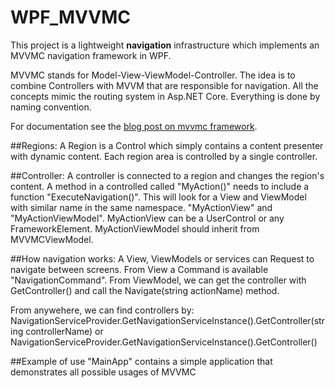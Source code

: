 # WPF_MVVMC
This project is a lightweight __navigation__ infrastructure which implements an MVVMC navigation framework in WPF.

MVVMC stands for Model-View-ViewModel-Controller.
The idea is to combine Controllers with MVVM that are responsible for navigation.
All the concepts mimic the routing system in Asp.NET Core. Everything is done by naming convention.

For documentation see the [blog post on mvvmc framework].

##Regions:
A Region is a Control which simply contains a content presenter with dynamic content.
Each region area is controlled by a single controller.

##Controller:
A controller is connected to a region and changes the region's content. A method in a controlled called "MyAction()" needs to include a function "ExecuteNavigation()". This will look for a View and ViewModel with similar name in the same namespace. "MyActionView" and "MyActionViewModel". MyActionView can be a UserControl or any FrameworkElement. MyActionViewModel should inherit from MVVMCViewModel.

##How navigation works:
A View, ViewModels or services can Request to navigate between screens. 
From View a Command is available "NavigationCommand".
From ViewModel, we can get the controller with GetController() and call the Navigate(string actionName) method.

From anywehere, we can find controllers by:
NavigationServiceProvider.GetNavigationServiceInstance().GetController(string controllerName)
or 
NavigationServiceProvider.GetNavigationServiceInstance().GetController<TController>()

##Example of use
"MainApp" contains a simple application that demonstrates all possible usages of MVVMC

[blog post on mvvmc framework]: http://michaelscodingspot.com/2017/02/15/wpf-page-navigation-like-mvc-part-2-mvvmc-framework/
